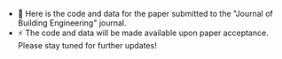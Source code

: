 - 💬 Here is the code and data for the paper submitted to the "Journal of Building Engineering" journal.
- ⚡ The code and data will be made available upon paper acceptance. Please stay tuned for further updates!
